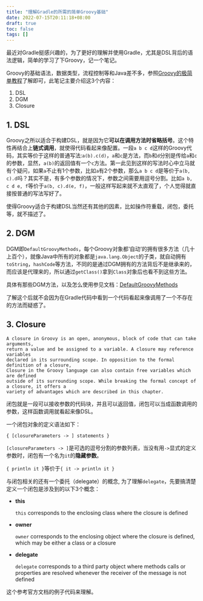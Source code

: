 ```yaml
---
title: "理解Gradle的所需的简单Groovy基础"
date: 2022-07-15T20:11:18+08:00
draft: true
toc: false
tags: []
---
```


最近对Gradle挺感兴趣的，为了更好的理解并使用Gradle，尤其是DSL背后的语法逻辑，简单的学习了下Groovy，记一个笔记。

Groovy的基础语法，数据类型，流程控制等和Java差不多，参照[Groovy的极简单教程](/java/groovy极简教程/)了解即可，此笔记主要介绍这3个内容：

1. DSL
2. DGM
3. Closure

## 1. DSL

Groovy之所以适合于构建DSL，就是因为它**可以在调用方法时省略括号**。这个特性再结合上**链式调用**，就使得代码看起来像配置。一段`a b c d`这样的Groovy代码，其实等价于这样的普通写法:`a(b).c(d)`，`a`和`c`是方法，而`b`和`d`分别是传给`a`和`c`的参数，显然，`a(b)`的返回值有一个`c`方法。第一此见到这样的写法时心中立马就有个疑问，如果`a`不止有1个参数，比如`a`有2个参数，那么`a b c d`是等价于`a(b, c).d`吗？其实不是，有多个参数的情况下，参数之间需要用逗号分割。比如`a b, c d e, f`等价于`a(b, c).d(e, f)`，一般这样写起来就不太直观了，个人觉得就直接按普通的写法写好了。

使得Groovy适合于构建DSL当然还有其他的因素，比如操作符重载，闭包，委托等，就不描述了。

## 2. DGM

DGM即`DefaultGroovyMethods`，每个Groovy对象都‘自动’的拥有很多方法（几十上百个），就像Java中所有的对象都是`java.lang.Object`的子类，就自动拥有`toString`，`hashCode`等方法，不同的是通过DGM拥有的方法背后不是继承来的，而应该是代理来的，所以通过`getClass()`拿到`Class`对象后也看不到这些方法。

具体有那些DGM方法，以及怎么使用参见文档：[DefaultGroovyMethods](https://docs.groovy-lang.org/latest/html/api/org/codehaus/groovy/runtime/DefaultGroovyMethods.html)

了解这个后就不会因为在Gradle代码中看到一个代码看起来像调用了一个不存在的方法而疑惑了。

## 3. Closure

```
A closure in Groovy is an open, anonymous, block of code that can take arguments, 
return a value and be assigned to a variable. A closure may reference variables 
declared in its surrounding scope. In opposition to the formal definition of a closure,
Closure in the Groovy language can also contain free variables which are defined 
outside of its surrounding scope. While breaking the formal concept of a closure, it offers a 
variety of advantages which are described in this chapter.
```

闭包就是一段可以接收参数的代码块，并且可以返回值，闭包可以当成函数调用的参数，这样函数调用就看起来像DSL。

一个闭包对象的定义语法如下：

```
{ [closureParameters -> ] statements }
```

`[closureParameters -> ]`是可选的逗号分割的参数列表，当没有用`->`显式的定义参数时，闭包有一个名为`it`的**隐藏参数**。

`{ println it }`等价于`{ it -> println it }`

与闭包相关的还有一个委托（delegate）的概念, 为了理解`delegate`，先要搞清楚定义一个闭包是涉及到的以下3个概念：

- **this** 

    `this` corresponds to the enclosing class where the closure is defined

- **owner** 

    `owner` corresponds to the enclosing object where the closure is defined, which may be either a class or a closure

- **delegate** 

    `delegate` corresponds to a third party object where methods calls or properties are resolved whenever the receiver of the message is not defined

这个参考官方文档的例子代码来理解。
